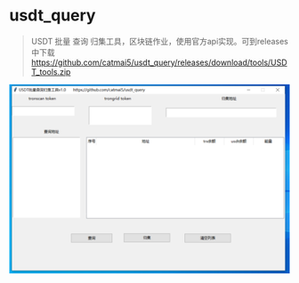 # usdt_query

> USDT 批量 查询 归集工具，区块链作业，使用官方api实现。可到releases中下载 https://github.com/catmai5/usdt_query/releases/download/tools/USDT_tools.zip

![示例](https://github.com/catmai5/usdt_query/blob/main/1.png?raw=true)
